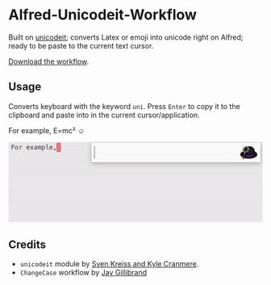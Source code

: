 # Alfred-Unicodeit-Workflow

Built on [unicodeit](https://github.com/svenkreiss/unicodeit/); converts Latex or emoji into unicode right on Alfred; ready to be paste to the current text cursor.

[Download the workflow]().

## Usage
Converts keyboard with the keyword `uni`. Press `Enter` to copy it to the clipboard and paste into in the current cursor/application.

For example, E=mc² ☺

![Screenshot](unicode.gif)


## Credits

- `unicodeit` module by [Sven Kreiss and Kyle Cranmere](https://github.com/svenkreiss/unicodeit/).
- `ChangeCase` workflow by [Jay Gillibrand](https://github.com/gillibrand/alfred-change-case)
